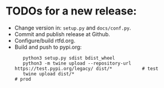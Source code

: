
# TODOs for a new release:

* Change version in: `setup.py` and `docs/conf.py`.
* Commit and publish release at Github.
* Configure/build rtfd.org.
* Build and push to pypi.org:
  ```
     python3 setup.py sdist bdist_wheel
     python3 -m twine upload --repository-url https://test.pypi.org/legacy/ dist/*           # test
     twine upload dist/*                                                                     # prod
  ```
